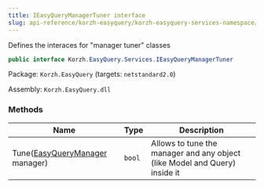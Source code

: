 ```yaml
---
title: IEasyQueryManagerTuner interface
slug: api-reference/korzh-easyquery/korzh-easyquery-services-namespace/ieasyquerymanagertuner-interface
---
```



Defines the interaces for "manager tuner" classes
```csharp
public interface Korzh.EasyQuery.Services.IEasyQueryManagerTuner

```
Package: `Korzh.EasyQuery` (targets: `netstandard2.0`)

Assembly: `Korzh.EasyQuery.dll`

### Methods

| Name | Type | Description | 
| --- | --- | --- | 
| Tune([EasyQueryManager](/api-reference/korzh-easyquery/korzh-easyquery-services-namespace/easyquerymanager-class) manager) | `bool` | Allows to tune the manager and any object (like Model and Query) inside it |